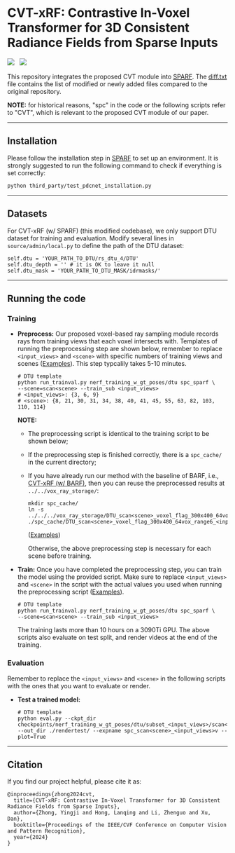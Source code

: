 # CVT-xRF: Contrastive In-Voxel Transformer for 3D Consistent Radiance Fields from Sparse Inputs

<a href='https://arxiv.org/abs/2403.16885'><img src='https://img.shields.io/badge/arXiv-2403.16885-b31b1b.svg'></a> &nbsp; <a href='https://zhongyingji.github.io/CVT-xRF/'><img src='https://img.shields.io/badge/Project-Page-Green'></a>  

This repository integrates the proposed CVT module into [SPARF](https://github.com/google-research/sparf). The [diff.txt](./diff.txt) file contains the list of modified or newly added files compared to the original repository.

**NOTE:** for historical reasons, "spc" in the code or the following scripts refer to "CVT", which is relevant to the proposed CVT module of our paper. 

--------------------------------------
## Installation
Please follow the installation step in [SPARF](https://github.com/google-research/sparf) to set up an environment. It is strongly suggested to run the following command to check if everything is set correctly: 
```
python third_party/test_pdcnet_installation.py
```

--------------------------------------
## Datasets
For CVT-xRF (w/ SPARF) (this modified codebase), we only support DTU dataset for training and evaluation. 
Modify several lines in `source/admin/local.py` to define the path of the DTU dataset: 
```
self.dtu = 'YOUR_PATH_TO_DTU/rs_dtu_4/DTU'
self.dtu_depth = '' # it is OK to leave it null
self.dtu_mask = 'YOUR_PATH_TO_DTU_MASK/idrmasks/'
```

--------------------------------------
## Running the code
### Training
* **Preprocess:** Our proposed voxel-based ray sampling module records rays from training views that each voxel intersects with. Templates of running the preprocessing step are shown below, remember to replace `<input_views>` and `<scene>` with specific numbers of training views and scenes ([Examples](./scripts/examples_sparf_preprocess.sh)). This step typcalily takes 5-10 minutes. 
  ```
  # DTU template
  python run_trainval.py nerf_training_w_gt_poses/dtu spc_sparf \
  --scene=scan<scene> --train_sub <input_views>
  # <input_views>: {3, 6, 9}
  # <scene>: {8, 21, 30, 31, 34, 38, 40, 41, 45, 55, 63, 82, 103, 110, 114}
  ```
  **NOTE:** 
    * The preprocessing script is identical to the training script to be shown below; 
    * If the preprocessing step is finished correctly, there is a `spc_cache/` in the current directory; 
    * If you have already run our method with the baseline of BARF, i.e., [CVT-xRF (w/ BARF)](../../), then you can reuse the preprocessed results at `../../vox_ray_storage/`: 
      ```
      mkdir spc_cache/
      ln -s ../../../vox_ray_storage/DTU_scan<scene>_voxel_flag_300x400_64vox_range6_<input_views>images_sparfreader ./spc_cache/DTU_scan<scene>_voxel_flag_300x400_64vox_range6_<input_views>images    
      ```
      ([Examples](./scripts/examples_sparf_preprocess_reuse.sh))

      Otherwise, the above preprocessing step is necessary for each scene before training. 

* **Train:** 
  Once you have completed the preprocessing step, you can train the model using the provided script. Make sure to replace `<input_views>` and `<scene>` in the script with the actual values you used when running the preprocessing script ([Examples](./scripts/examples_sparf_train.sh)). 
  ```
  # DTU template
  python run_trainval.py nerf_training_w_gt_poses/dtu spc_sparf \
  --scene=scan<scene> --train_sub <input_views>
  ```
  The training lasts more than 10 hours on a 3090Ti GPU. The above scripts also evaluate on test split, and render videos at the end of the training. 

### Evaluation
Remember to replace the `<input_views>` and `<scene>` in the following scripts with the ones that you want to evaluate or render. 

* **Test a trained model:**
  ```
  # DTU template
  python eval.py --ckpt_dir checkpoints/nerf_training_w_gt_poses/dtu/subset_<input_views>/scan<scene>/spc_sparf --out_dir ./rendertest/ --expname spc_scan<scene>_<input_views>v --plot=True
  ```

--------------------------------------
## Citation
If you find our project helpful, please cite it as: 
```
@inproceedings{zhong2024cvt,
  title={CVT-xRF: Contrastive In-Voxel Transformer for 3D Consistent Radiance Fields from Sparse Inputs},
  author={Zhong, Yingji and Hong, Lanqing and Li, Zhenguo and Xu, Dan},
  booktitle={Proceedings of the IEEE/CVF Conference on Computer Vision and Pattern Recognition},
  year={2024}
}
```
